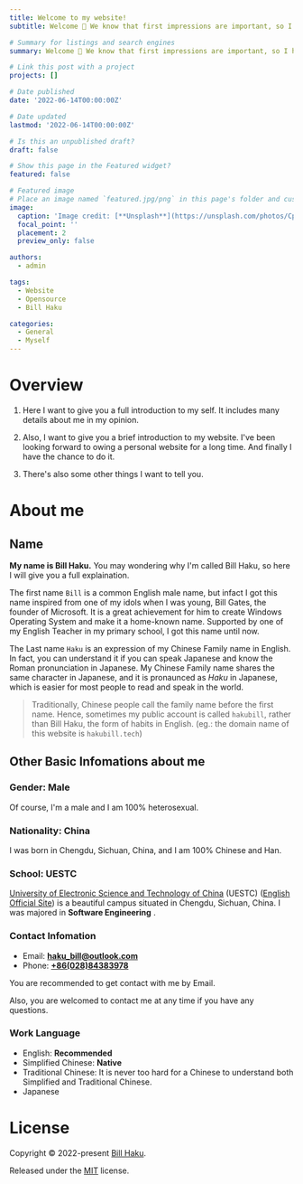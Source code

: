 ```yaml
---
title: Welcome to my website!
subtitle: Welcome 👋 We know that first impressions are important, so I have written all the things you may want to know to help you get familiar with everything in no time.

# Summary for listings and search engines
summary: Welcome 👋 We know that first impressions are important, so I have written all the things you may want to know to help you get familiar with everything in no time.

# Link this post with a project
projects: []

# Date published
date: '2022-06-14T00:00:00Z'

# Date updated
lastmod: '2022-06-14T00:00:00Z'

# Is this an unpublished draft?
draft: false

# Show this page in the Featured widget?
featured: false

# Featured image
# Place an image named `featured.jpg/png` in this page's folder and customize its options here.
image:
  caption: 'Image credit: [**Unsplash**](https://unsplash.com/photos/CpkOjOcXdUY)'
  focal_point: ''
  placement: 2
  preview_only: false

authors:
  - admin

tags:
  - Website
  - Opensource
  - Bill Haku

categories:
  - General
  - Myself
---
```


# Overview

1. Here I want to give you a full introduction to my self. It includes many details about me in my opinion.

2. Also, I want to give you a brief introduction to my website. I've been looking forward to owing a personal website for a long time. And finally I have the chance to do it.

3. There's also some other things I want to tell you.

# About me

## Name

**My name is Bill Haku.** You may wondering why I'm called Bill Haku, so here I will give you a full explaination.

The first name `Bill` is a common English male name, but infact I got this name inspired from one of my idols when I was young, Bill Gates, the founder of Microsoft. It is a great achievement for him to create Windows Operating System and make it a home-known name. Supported by one of my English Teacher in my primary school, I got this name until now.

The Last name `Haku` is an expression of my Chinese Family name in English. In fact, you can understand it if you can speak Japanese and know the Roman pronunciation in Japanese. My Chinese Family name shares the same character in Japanese, and it is pronaunced as *Haku* in Japanese, which is easier for most people to read and speak in the world.

> Traditionally, Chinese people call the family name before the first name. Hence, sometimes my public account is called `hakubill`, rather than Bill Haku, the form of habits in English. (eg.: the domain name of this website is `hakubill.tech`)

## Other Basic Infomations about me

### Gender: Male

Of course, I'm a male and I am 100% heterosexual.

### Nationality: China

I was born in Chengdu, Sichuan, China, and I am 100% Chinese and Han.

### School: UESTC

 [University of Electronic Science and Technology of China](http://www.uestc.edu.cn) (UESTC) ([English Official Site](https://en.uestc.edu.cn)) is a beautiful campus situated in Chengdu, Sichuan, China. I was majored in **Software Engineering** .

### Contact Infomation

- Email: [**haku_bill@outlook.com**](mailto:haku_bill@outlook.com)
- Phone: [**+86(028)84383978**](tel:+86(028)84383978)

You are recommended to get contact with me by Email.

Also, you are welcomed to contact me at any time if you have any questions.

### Work Language

- English: **Recommended**
- Simplified Chinese: **Native**
- Traditional Chinese: It is never too hard for a Chinese to understand both Simplified and Traditional Chinese.
- Japanese


# License

Copyright ©️ 2022-present [Bill Haku](https://hakubill.tech).

Released under the [MIT](https://github.com/Bill-Haku/homepage/LICENSE.md) license.
